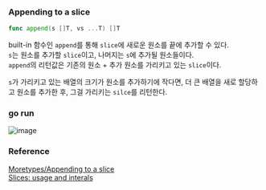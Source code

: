 ### Appending to a slice
```go
func append(s []T, vs ...T) []T
```
built-in 함수인 `append`를 통해 `slice`에 새로운 원소를 끝에 추가할 수 있다.<br>
`s`는 원소를 추가할 `slice`이고, 나머지는 `s`에 추가될 원소들이다.<br>
`append`의 리턴값은 기존의 원소 + 추가 원소를 가리키고 있는 `slice`이다.<br>

`s`가 가리키고 있는 배열의 크기가 원소를 추가하기에 작다면, 더 큰 배열을 새로 할당하고 원소를 추가한 후, 그걸 가리키는 `silce`를 리턴한다.<br>

### go run
![image](https://github.com/user-attachments/assets/0d2105f7-5727-4d27-8bb9-7c1d19939c6b)


### Reference
[Moretypes/Appending to a slice](https://go.dev/tour/moretypes/15)<br>
[Slices: usage and interals](https://go.dev/blog/slices-intro)<br>
